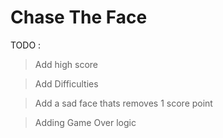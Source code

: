 # Chase The Face
TODO : 
> Add high score

> Add Difficulties

> Add a sad face thats removes 1 score point

> Adding Game Over logic

